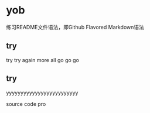 # yob

练习README文件语法，即Github Flavored Markdown语法


try
------

try 
try again
more
all
go go go

try
------

yyyyyyyyyyyyyyyyyyyyyyyyy

source code pro
